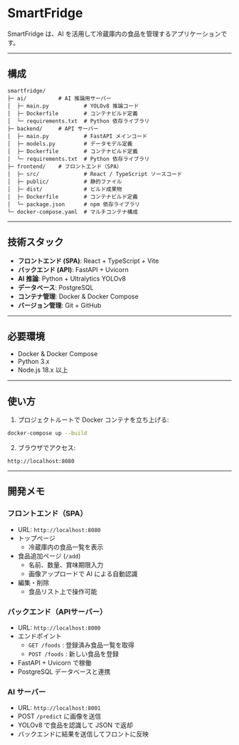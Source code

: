 # SmartFridge

SmartFridge は、AI を活用して冷蔵庫内の食品を管理するアプリケーションです。

---

## 構成

```
smartfridge/
├─ ai/          # AI 推論用サーバー
│  ├─ main.py           # YOLOv8 推論コード
│  ├─ Dockerfile        # コンテナビルド定義
│  └─ requirements.txt  # Python 依存ライブラリ
├─ backend/     # API サーバー
│  ├─ main.py           # FastAPI メインコード
│  ├─ models.py         # データモデル定義
│  ├─ Dockerfile        # コンテナビルド定義
│  └─ requirements.txt  # Python 依存ライブラリ
├─ frontend/    # フロントエンド（SPA）
│  ├─ src/              # React / TypeScript ソースコード
│  ├─ public/           # 静的ファイル
│  ├─ dist/             # ビルド成果物
│  ├─ Dockerfile        # コンテナビルド定義
│  └─ package.json      # npm 依存ライブラリ
└─ docker-compose.yaml  # マルチコンテナ構成

```

---

## 技術スタック

- **フロントエンド (SPA)**: React + TypeScript + Vite
- **バックエンド (API)**: FastAPI + Uvicorn
- **AI 推論**: Python + Ultralytics YOLOv8
- **データベース**: PostgreSQL
- **コンテナ管理**: Docker & Docker Compose
- **バージョン管理**: Git + GitHub

---

## 必要環境

- Docker & Docker Compose
- Python 3.x
- Node.js 18.x 以上

---

## 使い方

1. プロジェクトルートで Docker コンテナを立ち上げる:

```bash
docker-compose up --build
```

2. ブラウザでアクセス:

```
http://localhost:8080
```

---

## 開発メモ

### フロントエンド（SPA）
- URL: `http://localhost:8080`
- トップページ
  - 冷蔵庫内の食品一覧を表示
- 食品追加ページ (`/add`)
  - 名前、数量、賞味期限入力
  - 画像アップロードで AI による自動認識
- 編集・削除
  - 食品リスト上で操作可能

### バックエンド（APIサーバー）
- URL: `http://localhost:8000`
- エンドポイント
  - `GET /foods` : 登録済み食品一覧を取得
  - `POST /foods` : 新しい食品を登録
- FastAPI + Uvicorn で稼働
- PostgreSQL データベースと連携

### AI サーバー
- URL: `http://localhost:8001`
- POST `/predict` に画像を送信
- YOLOv8 で食品を認識して JSON で返却
- バックエンドに結果を送信してフロントに反映
